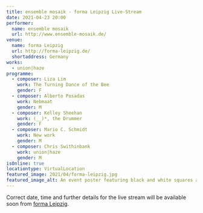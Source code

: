 ```yaml
---
title: ensemble mosaik - forma Leipzig Live-Stream
date: 2021-04-23 20:00
performer:
  name: ensemble mosaik
  url: http://www.ensemble-mosaik.de/
venue:
  name: forma Leipzig
  url: http://forma-leipzig.de/
  shortaddress: Germany
works:
  - union|haze
programme:
  - composer: Liza Lim
    work: The Turning Dance of the Bee
    gender: F
  - composer: Alberto Posadas
    work: Nebmaat
    gender: M
  - composer: Kelley Sheehan
    work: (__)*, the Drummer
    gender: F
  - composer: Mario C. Schmidt
    work: New work
    gender: M
  - composer: Chris Swithinbank
    work: union|haze
    gender: M
isOnline: true
locationtype: VirtualLocation
featured_image: 2021/04/forma-leipzig.jpg
featured_image_alt: An event poster featuring black and white squares and circles overlaid on swirling colourful abstract shapes.
---
```

Correct date, time and further details for the live stream will be available
soon from [forma Leipzig][fl].

[fl]: http://forma-leipzig.de/
